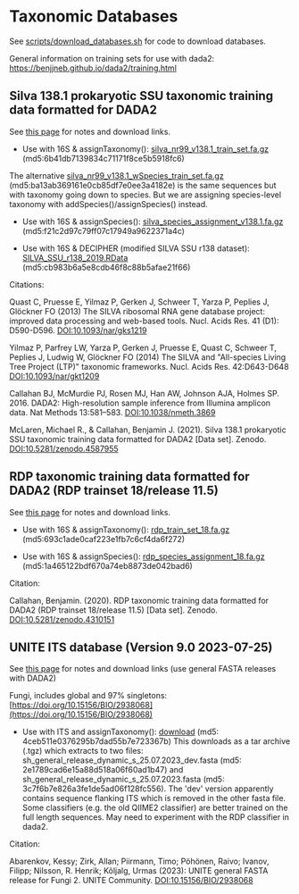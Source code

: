 # Taxonomic Databases

See [scripts/download_databases.sh](../scripts/download_databases.sh) for code to download databases.

General information on training sets for use with dada2: https://benjjneb.github.io/dada2/training.html

## Silva 138.1 prokaryotic SSU taxonomic training data formatted for DADA2

See [this page](https://zenodo.org/record/4587955#.YMEPdC1r3UI) for notes and download links.

  - Use with 16S & assignTaxonomy(): [silva_nr99_v138.1_train_set.fa.gz](https://zenodo.org/record/4587955/files/silva_nr99_v138.1_train_set.fa.gz) (md5:6b41db7139834c71171f8ce5b5918fc6)

  The alternative [silva_nr99_v138.1_wSpecies_train_set.fa.gz](https://zenodo.org/record/4587955/files/silva_nr99_v138.1_wSpecies_train_set.fa.gz) (md5:ba13ab369161e0cb85df7e0ee3a4182e) is the same sequences but with taxonomy going down to species. But we are assigning species-level taxonomy with addSpecies()/assignSpecies() instead.

  - Use with 16S & assignSpecies(): [silva_species_assignment_v138.1.fa.gz](https://zenodo.org/record/4587955/files/silva_species_assignment_v138.1.fa.gz) (md5:f21c2d97c79ff07c17949a9622371a4c)

  - Use with 16S & DECIPHER (modified SILVA SSU r138 dataset): [SILVA_SSU_r138_2019.RData](http://www2.decipher.codes/Classification/TrainingSets/SILVA_SSU_r138_2019.RData) (md5:cb983b6a5e8cdb46f8c88b5afae21f66)

  Citations:

  Quast C, Pruesse E, Yilmaz P, Gerken J, Schweer T, Yarza P, Peplies J, Glöckner FO (2013) The SILVA ribosomal RNA gene database project: improved data processing and web-based tools. Nucl. Acids Res. 41 (D1): D590-D596. [DOI:10.1093/nar/gks1219](https://doi.org/10.1093/nar/gks1219)

  Yilmaz P, Parfrey LW, Yarza P, Gerken J, Pruesse E, Quast C, Schweer T, Peplies J, Ludwig W, Glöckner FO (2014) The SILVA and "All-species Living Tree Project (LTP)" taxonomic frameworks. Nucl. Acids Res. 42:D643-D648 [DOI:10.1093/nar/gkt1209](https://doi.org/10.1093/nar/gkt1209)

  Callahan BJ, McMurdie PJ, Rosen MJ, Han AW, Johnson AJA, Holmes SP. 2016. DADA2: High-resolution sample inference from Illumina amplicon data. Nat Methods 13:581–583. [DOI:10.1038/nmeth.3869](http://doi.org/10.1038/nmeth.3869)
  
  McLaren, Michael R., & Callahan, Benjamin J. (2021). Silva 138.1 prokaryotic SSU taxonomic training data formatted for DADA2 [Data set]. Zenodo. [DOI:10.5281/zenodo.4587955](http://doi.org/10.5281/zenodo.4587955)

## RDP taxonomic training data formatted for DADA2 (RDP trainset 18/release 11.5)

See [this page](https://zenodo.org/record/4310151#.YMEX9C1r3UI) for notes and download links.

  - Use with 16S & assignTaxonomy(): [rdp_train_set_18.fa.gz](https://zenodo.org/record/4310151/files/rdp_train_set_18.fa.gz) (md5:693c1ade0caf223e1fb7c6cf4da6f272)

  - Use with 16S & assignSpecies(): [rdp_species_assignment_18.fa.gz](https://zenodo.org/record/4310151/files/rdp_species_assignment_18.fa.gz) (md5:1a465122bdf670a74eb8873de042bad6)
  
  Citation:
  
  Callahan, Benjamin. (2020). RDP taxonomic training data formatted for DADA2 (RDP trainset 18/release 11.5) [Data set]. Zenodo. [DOI:10.5281/zenodo.4310151](http://doi.org/10.5281/zenodo.4310151)
  
## UNITE ITS database (Version 9.0 2023-07-25)

See [this page](https://unite.ut.ee/repository.php) for notes and download links (use general FASTA releases with DADA2)

  Fungi, includes global and 97% singletons: [https://doi.org/10.15156/BIO/2938068](https://doi.org/10.15156/BIO/2938068)

  - Use with ITS and assignTaxonomy(): [download](https://files.plutof.ut.ee/public/orig/F6/7D/F67DDF951A780D041DE915EBC6A0C006C1F8E9ECB7F3158BC8FEB32963CFF748.tgz) (md5: 4ceb511e0376295b7dad55b7e723367b) This downloads as a tar archive (.tgz) which extracts to two files: sh_general_release_dynamic_s_25.07.2023_dev.fasta (md5: 2e1789cad6e15a88d518a06f60ad1b47) and sh_general_release_dynamic_s_25.07.2023.fasta (md5: 3c7f6b7e826a3fe1de5ad06f128fc556). The 'dev' version apparently contains sequence flanking ITS which is removed in the other fasta file. Some classifiers (e.g. the old QIIME2 classifier) are better trained on the full length sequences. May need to experiment with the RDP classifier in dada2.

  Citation:

  Abarenkov, Kessy; Zirk, Allan; Piirmann, Timo; Pöhönen, Raivo; Ivanov, Filipp; Nilsson, R. Henrik; Kõljalg, Urmas (2023): UNITE general FASTA release for Fungi 2. UNITE Community. [DOI:10.15156/BIO/2938068](https://doi.org/10.15156/BIO/2938068)
